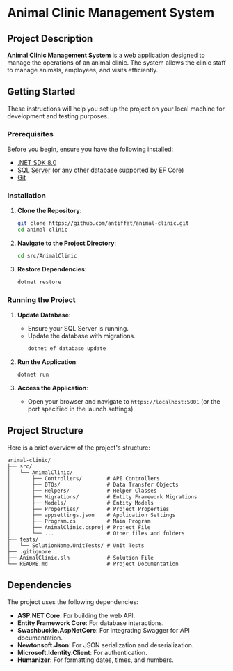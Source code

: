 # Animal Clinic Management System

## Project Description

**Animal Clinic Management System** is a web application designed to manage the operations of an animal clinic. The system allows the clinic staff to manage animals, employees, and visits efficiently.

## Getting Started

These instructions will help you set up the project on your local machine for development and testing purposes.

### Prerequisites

Before you begin, ensure you have the following installed:

- [.NET SDK 8.0](https://dotnet.microsoft.com/download/dotnet/8.0)
- [SQL Server](https://www.microsoft.com/en-us/sql-server/sql-server-downloads) (or any other database supported by EF Core)
- [Git](https://git-scm.com/downloads)

### Installation

1. **Clone the Repository**:
   ```sh
   git clone https://github.com/antiffat/animal-clinic.git
   cd animal-clinic
   ```

2. **Navigate to the Project Directory**:
   ```sh
   cd src/AnimalClinic
   ```

3. **Restore Dependencies**:
   ```sh
   dotnet restore
   ```

### Running the Project

1. **Update Database**:
   - Ensure your SQL Server is running.
   - Update the database with migrations.
     ```sh
     dotnet ef database update
     ```

2. **Run the Application**:
   ```sh
   dotnet run
   ```

3. **Access the Application**:
   - Open your browser and navigate to `https://localhost:5001` (or the port specified in the launch settings).

## Project Structure

Here is a brief overview of the project's structure:

```
animal-clinic/
├── src/
│   └── AnimalClinic/
│       ├── Controllers/        # API Controllers
│       ├── DTOs/               # Data Transfer Objects
│       ├── Helpers/            # Helper Classes
│       ├── Migrations/         # Entity Framework Migrations
│       ├── Models/             # Entity Models
│       ├── Properties/         # Project Properties
│       ├── appsettings.json    # Application Settings
│       ├── Program.cs          # Main Program
│       ├── AnimalClinic.csproj # Project File
│       └── ...                 # Other files and folders
├── tests/
│   └── SolutionName.UnitTests/ # Unit Tests
├── .gitignore
├── AnimalClinic.sln            # Solution File
└── README.md                   # Project Documentation
```

## Dependencies

The project uses the following dependencies:

- **ASP.NET Core**: For building the web API.
- **Entity Framework Core**: For database interactions.
- **Swashbuckle.AspNetCore**: For integrating Swagger for API documentation.
- **Newtonsoft.Json**: For JSON serialization and deserialization.
- **Microsoft.Identity.Client**: For authentication.
- **Humanizer**: For formatting dates, times, and numbers.
